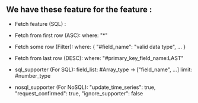 ## We have these feature for the feature :

* Fetch feature (SQL) : 
- Fetch from first row (ASC):
    where: "*"

- Fetch some row (Filter):
    where: {
        "#field_name": "valid data type",
        ...
    }

- Fetch from last row (DESC):
    where: "#primary_key_field_name:LAST"

- sql_supporter (For SQL):
    field_list: #Array_type -> ["field_name", ...]
    limit: #number_type

- nosql_supporter (For NoSQL):
    "update_time_series": true,
    "request_confirmed": true,
    "ignore_supporter": false